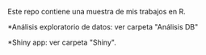Este repo contiene una muestra de mis trabajos en R.


*Análisis exploratorio de datos: ver carpeta "Análisis DB"

*Shiny app: ver carpeta "Shiny".
